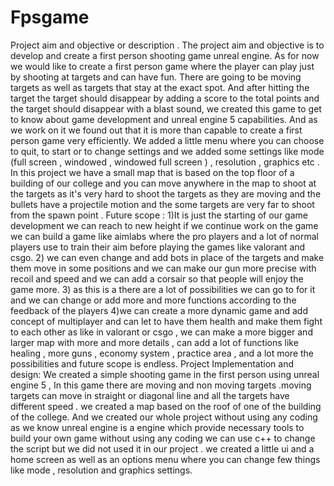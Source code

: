 # Fpsgame
Project aim and objective or description .
The project aim and objective is to develop and create a first person shooting game unreal
engine. As for now we would like to create a first person game where the player can play just
by shooting at targets and can have fun. There are going to be moving targets as well as
targets that stay at the exact spot. And after hitting the target the target should disappear by
adding a score to the total points and the target should disappear with a blast sound, we
created this game to get to know about game development and unreal engine 5 capabilities.
And as we work on it we found out that it is more than capable to create a first person game
very efficiently. We added a little menu where you can choose to quit, to start or to change
settings and we added some settings like mode (full screen , windowed , windowed full
screen ) , resolution , graphics etc .
In this project we have a small map that is based on the top floor of a building of our college
and you can move anywhere in the map to shoot at the targets as it's very hard to shoot the
targets as they are moving and the bullets have a projectile motion and the some targets are
very far to shoot from the spawn point .
Future scope :
1)It is just the starting of our game development we can reach to new height if we continue
work on the game we can build a game like aimlabs where the pro players and a lot of
normal players use to train their aim before playing the games like valorant and csgo.
2) we can even change and add bots in place of the targets and make them move in some
positions and we can make our gun more precise with recoil and speed and we can add a
corsair so that people will enjoy the game more.
3) as this is a there are a lot of possibilities we can go to for it and we can change or add
more and more functions according to the feedback of the players
4)we can create a more dynamic game and add concept of multiplayer and can let to have
them health and make them fight to each other as like in valorant or csgo , we can make a
more bigger and larger map with more and more details , can add a lot of functions like
healing , more guns , economy system , practice area , and a lot more the possibilities and
future scope is endless.
Project Implementation and design:
We created a simple shooting game in the first person using unreal engine 5 , In this game
there are moving and non moving targets .moving targets can move in straight or diagonal
line and all the targets have different speed . we created a map based on the roof of one of
the building of the college. And we created our whole project without using any coding as we
know unreal engine is a engine which provide necessary tools to build your own game
without using any coding we can use c++ to change the script but we did not used it in our
project . we created a little ui and a home screen as well as an options menu where you can
change few things like mode , resolution and graphics settings.
